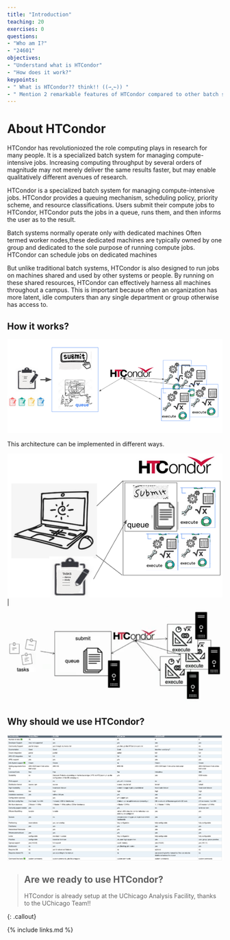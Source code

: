 ```yaml
---
title: "Introduction"
teaching: 20
exercises: 0
questions:
- "Who am I?"
- "24601"
objectives:
- "Understand what is HTCondor"
- "How does it work?"
keypoints:
- " What is HTCondor?? think!! ((⇀‸↼)) "
- " Mention 2 remarkable features of HTCondor compared to other batch systems ᕙ(º_º)ᕗ "
---
```



# About HTCondor

HTCondor has revolutioniozed the role computing plays in research for many people. 
It is a specialized batch system for managing compute-intensive jobs.  Increasing computing throughput by several orders of magnitude may not merely deliver the same results faster, but may enable qualitatively different avenues of research.

HTCondor is a specialized batch system for managing compute-intensive jobs. HTCondor provides a queuing mechanism, scheduling policy, priority scheme, and resource classifications. Users submit their compute jobs to HTCondor, HTCondor puts the jobs in a queue, runs them, and then informs the user as to the result.

Batch systems normally operate only with dedicated machines
Often termed worker nodes,these dedicated machines are typically owned by one group and dedicated to the sole purpose of running compute jobs. HTCondor can schedule jobs on dedicated machines

But unlike traditional batch systems, HTCondor is also designed to run jobs on machines shared and used by other systems or people. By running on these shared resources, HTCondor can effectively harness all machines throughout a campus. This is important because often an organization has more latent, idle computers than any single department or group otherwise has access to.

## How it works?
![image info](./../fig/intro_htc_diagram.png)

This architecture can be implemented in different ways.

![image info](./../fig/onecomputer.png) | ![image info](./../fig/manycomputers.png)

## Why should we use HTCondor?
![image info](./../fig/htcondor_vs_batchsystems.png)
 
> ## Are we ready to use HTCondor?
> HTCondor is already setup at the UChicago Analysis Facility, thanks to the UChicago Team!!
>
{: .callout}

{% include links.md %}

